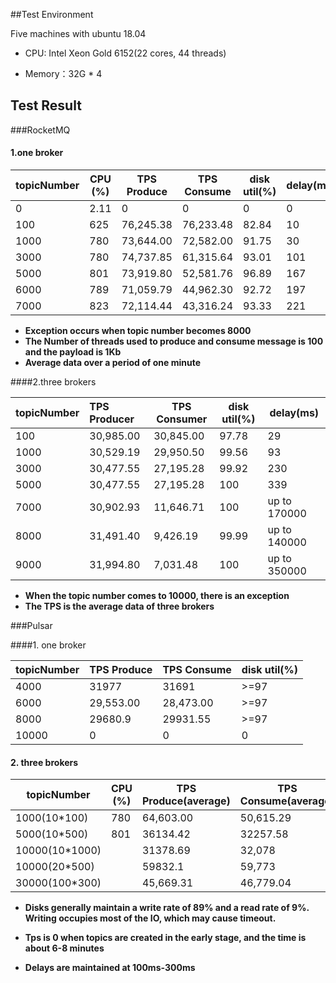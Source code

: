 ##Test Environment

Five machines with ubuntu 18.04

- CPU: Intel Xeon Gold 6152(22 cores, 44 threads)

- Memory：32G * 4

## Test Result

###RocketMQ

#### 1.one broker

| topicNumber | CPU (%) | TPS Produce | TPS Consume | disk util(%) | delay(ms) |
| ----------- | ------- | ----------- | ----------- | ------------ | --------- |
| 0           | 2.11    | 0           | 0           | 0            | 0         |
| 100         | 625     | 76,245.38   | 76,233.48   | 82.84        | 10        |
| 1000        | 780     | 73,644.00   | 72,582.00   | 91.75        | 30        |
| 3000        | 780     | 74,737.85   | 61,315.64   | 93.01        | 101       |
| 5000        | 801     | 73,919.80   | 52,581.76   | 96.89        | 167       |
| 6000        | 789     | 71,059.79   | 44,962.30   | 92.72        | 197       |
| 7000        | 823     | 72,114.44   | 43,316.24   | 93.33        | 221       |

- **Exception occurs  when topic number becomes 8000**
- **The Number of threads used to produce and consume message is 100 and the payload is 1Kb** 
- **Average data over a period of one minute**

####2.three brokers

| topicNumber | TPS Producer | TPS Consumer | disk util(%) | delay(ms)     |
| ----------- | :----------- | ------------ | ------------ | ------------- |
| 100         | 30,985.00    | 30,845.00    | 97.78        | 29            |
| 1000        | 30,529.19    | 29,950.50    | 99.56        | 93            |
| 3000        | 30,477.55    | 27,195.28    | 99.92        | 230           |
| 5000        | 30,477.55    | 27,195.28    | 100          | 339           |
| 7000        | 30,902.93    | 11,646.71    | 100          | up to 170000  |
| 8000        | 31,491.40    | 9,426.19     | 99.99        | up to  140000 |
| 9000        | 31,994.80    | 7,031.48     | 100          | up to 350000  |

- **When the topic number comes to 10000, there is an exception**
- **The TPS is the average data of three brokers**



###Pulsar

####1. one broker

| topicNumber | TPS Produce | TPS Consume | disk util(%) |
| ----------- | ----------- | ----------- | ------------ |
| 4000        | 31977       | 31691       | >=97         |
| 6000        | 29,553.00   | 28,473.00   | >=97         |
| 8000        | 29680.9     | 29931.55    | >=97         |
| 10000       | 0           | 0           | 0            |

#### 2. three brokers

| topicNumber    | CPU (%) | TPS Produce(average) | TPS Consume(average) | disk util(%)   | Mem(G) |
| -------------- | ------- | -------------------- | -------------------- | -------------- | ------ |
| 1000(10*100)   | 780     | 64,603.00            | 50,615.29            | >=97 | 22     |
| 5000(10*500)   | 801     | 36134.42             | 32257.58             |  >=97 | 38     |
| 10000(10*1000) |         | 31378.69             | 32,078               |  >=97 | 46.7   |
| 10000(20*500)  |         | 59832.1              | 59,773               |  >=97 | 47.1   |
| 30000(100*300) |         | 45,669.31            | 46,779.04            |  >=97 | 59.2   |

- **Disks generally maintain a write rate of 89% and a read rate of 9%. Writing occupies most of the IO, which may cause timeout.**
- **Tps is 0 when topics are created in the early stage, and the time is about 6-8 minutes**

- **Delays are maintained at 100ms-300ms**
